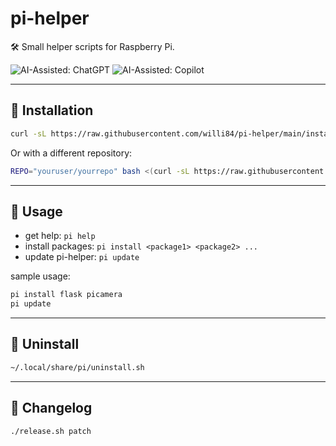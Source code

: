 # pi-helper

🛠️ Small helper scripts for Raspberry Pi.

![AI-Assisted: ChatGPT](https://img.shields.io/badge/AI--Assisted-ChatGPT-blueviolet?logo=openai&logoColor=white)
![AI-Assisted: Copilot](https://img.shields.io/badge/AI--Assisted-GitHub%20Copilot-blue?logo=github&logoColor=white)


---

## 🧪 Installation

```bash
curl -sL https://raw.githubusercontent.com/willi84/pi-helper/main/install.sh | bash
```

Or with a different repository:

```bash
REPO="youruser/yourrepo" bash <(curl -sL https://raw.githubusercontent.com/youruser/yourrepo/main/install.sh)
```

---

## 🚀 Usage

* get help: `pi help`
* install packages: `pi install <package1> <package2> ...`
* update pi-helper: `pi update`

sample usage:
```bash
pi install flask picamera
pi update
```

---

## 🧹 Uninstall

```bash
~/.local/share/pi/uninstall.sh
```

---

## 📝 Changelog
```
./release.sh patch
```